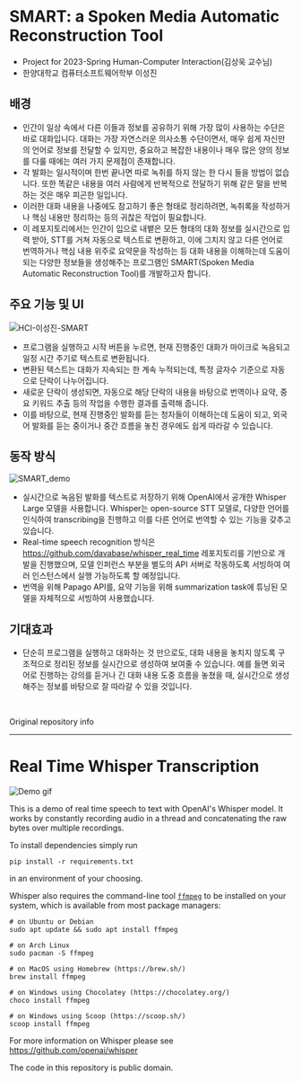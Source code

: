 # SMART: a Spoken Media Automatic Reconstruction Tool
- Project for 2023-Spring Human-Computer Interaction(김상욱 교수님)
- 한양대학교 컴퓨터소프트웨어학부 이성진

## 배경
- 인간이 일상 속에서 다른 이들과 정보를 공유하기 위해 가장 많이 사용하는 수단은 바로 대화입니다. 대화는 가장 자연스러운 의사소통 수단이면서, 매우 쉽게 자신만의 언어로 정보를 전달할 수 있지만, 중요하고 복잡한 내용이나 매우 많은 양의 정보를 다룰 때에는 여러 가지 문제점이 존재합니다.
- 각 발화는 일시적이며 한번 끝나면 따로 녹취를 하지 않는 한 다시 들을 방법이 없습니다. 또한 똑같은 내용을 여러 사람에게 반복적으로 전달하기 위해 같은 말을 반복하는 것은 매우 피곤한 일입니다.
- 이러한 대화 내용을 나중에도 참고하기 좋은 형태로 정리하려면, 녹취록을 작성하거나 핵심 내용만 정리하는 등의 귀찮은 작업이 필요합니다.
- 이 레포지토리에서는 인간이 입으로 내뱉은 모든 형태의 대화 정보를 실시간으로 입력 받아, STT를 거쳐 자동으로 텍스트로 변환하고, 이에 그치지 않고 다른 언어로 번역하거나 핵심 내용 위주로 요약문을 작성하는 등 대화 내용을 이해하는데 도움이 되는 다양한 정보들을 생성해주는 프로그램인 SMART(Spoken Media Automatic Reconstruction Tool)를 개발하고자 합니다.

## 주요 기능 및 UI

![HCI-이성진-SMART](https://user-images.githubusercontent.com/44901828/228768201-2841fce4-db73-44ed-9909-8689ea95f749.png)

- 프로그램을 실행하고 시작 버튼을 누르면, 현재 진행중인 대화가 마이크로 녹음되고 일정 시간 주기로 텍스트로 변환됩니다.
- 변환된 텍스트는 대화가 지속되는 한 계속 누적되는데, 특정 글자수 기준으로 자동으로 단락이 나누어집니다.
- 새로운 단락이 생성되면, 자동으로 해당 단락의 내용을 바탕으로 번역이나 요약, 중요 키워드 추출 등의 작업을 수행한 결과를 출력해 줍니다.
- 이를 바탕으로, 현재 진행중인 발화를 듣는 청자들이 이해하는데 도움이 되고, 외국어 발화를 듣는 중이거나 중간 흐름을 놓친 경우에도 쉽게 따라갈 수 있습니다.

## 동작 방식
![SMART_demo](https://user-images.githubusercontent.com/44901828/228782885-5451f802-dcb4-4df3-b380-4e07a628853c.gif)
- 실시간으로 녹음된 발화를 텍스트로 저장하기 위해 OpenAI에서 공개한 Whisper Large 모델을 사용합니다. Whisper는 open-source STT 모델로, 다양한 언어를 인식하여 transcribing을 진행하고 이를 다른 언어로 번역할 수 있는 기능을 갖추고 있습니다.
- Real-time speech recognition 방식은 https://github.com/davabase/whisper_real_time 레포지토리를 기반으로 개발을 진행했으며, 모델 인퍼런스 부분을 별도의 API 서버로 작동하도록 서빙하여 여러 인스턴스에서 실행 가능하도록 할 예정입니다.
- 번역을 위해 Papago API를, 요약 기능을 위해 summarization task에 튜닝된 모델을 자체적으로 서빙하여 사용했습니다.

## 기대효과
- 단순히 프로그램을 실행하고 대화하는 것 만으로도, 대화 내용을 놓치지 않도록 구조적으로 정리된 정보를 실시간으로 생성하여 보여줄 수 있습니다. 예를 들면 외국어로 진행하는 강의를 듣거나 긴 대화 내용 도중 흐름을 놓쳤을 때, 실시간으로 생성해주는 정보를 바탕으로 잘 따라갈 수 있을 것입니다.

<br>

Original repository info

---


# Real Time Whisper Transcription

![Demo gif](demo.gif)

This is a demo of real time speech to text with OpenAI's Whisper model. It works by constantly recording audio in a thread and concatenating the raw bytes over multiple recordings.

To install dependencies simply run
```
pip install -r requirements.txt
```
in an environment of your choosing.

Whisper also requires the command-line tool [`ffmpeg`](https://ffmpeg.org/) to be installed on your system, which is available from most package managers:

```
# on Ubuntu or Debian
sudo apt update && sudo apt install ffmpeg

# on Arch Linux
sudo pacman -S ffmpeg

# on MacOS using Homebrew (https://brew.sh/)
brew install ffmpeg

# on Windows using Chocolatey (https://chocolatey.org/)
choco install ffmpeg

# on Windows using Scoop (https://scoop.sh/)
scoop install ffmpeg
```

For more information on Whisper please see https://github.com/openai/whisper

The code in this repository is public domain.